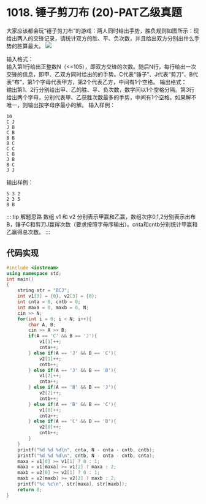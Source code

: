 # 1018. 锤子剪刀布 (20)-PAT乙级真题
大家应该都会玩“锤子剪刀布”的游戏：两人同时给出手势，胜负规则如图所示：现给出两人的交锋记录，请统计双方的胜、平、负次数，并且给出双方分别出什么手势的胜算最大。
![](https://images.ptausercontent.com/724da598-b37f-4f1f-99b4-71459654ce3a.jpg)  

输入格式：  
输入第1行给出正整数N（<=105），即双方交锋的次数。随后N行，每行给出一次交锋的信息，即甲、乙双方同时给出的的手势。C代表“锤子”、J代表“剪刀”、B代表“布”，第1个字母代表甲方，第2个代表乙方，中间有1个空格。
输出格式：  
输出第1、2行分别给出甲、乙的胜、平、负次数，数字间以1个空格分隔。第3行给出两个字母，分别代表甲、乙获胜次数最多的手势，中间有1个空格。如果解不唯一，则输出按字母序最小的解。
输入样例：  
```
10
C J
J B
C B
B B
B C
C C
C B
J B
B C
J J
```
输出样例：  
```
5 3 2
2 3 5
B B
```


::: tip 解题思路
数组 v1 和 v2 分别表示甲赢和乙赢，数组次序0,1,2分别表示出布B，锤子C和剪刀J赢得次数（要求按照字母序输出）。cnta和cntb分别统计甲赢和乙赢得总次数。
:::

## 代码实现
```cpp
#include <iostream>
using namespace std;
int main()
{
    string str = "BCJ";
    int v1[3] = {0}, v2[3] = {0};
    int cnta = 0, cntb = 0;
    int maxa = 0, maxb = 0, N;
    cin >> N;
    for(int i = 0; i < N; i++){
        char A, B;
        cin >> A >> B;
        if(A == 'C' && B == 'J'){
            v1[1]++;
            cnta++;
        } else if(A == 'J' && B == 'C'){
            v2[1]++;
            cntb++;
        } else if(A == 'J' && B == 'B'){
            v1[2]++;
            cnta++;
        } else if(A == 'B' && B == 'J'){
            v2[2]++;
            cntb++;
        } else if(A == 'B' && B == 'C'){
            v1[0]++;
            cnta++;
        } else if(A == 'C' && B == 'B'){
            v2[0]++;
            cntb++;
        }
    }
    printf("%d %d %d\n", cnta, N - cnta - cntb, cntb);
    printf("%d %d %d\n", cntb, N - cnta - cntb, cnta);
    maxa = v1[0] >= v1[1] ? 0 : 1;
    maxa = v1[maxa] >= v1[2] ? maxa : 2;
    maxb = v2[0] >= v2[1] ? 0 : 1;
    maxb = v2[maxb] >= v2[2] ? maxb : 2;
    printf("%c %c\n", str[maxa], str[maxb]);
    return 0;
}
```

